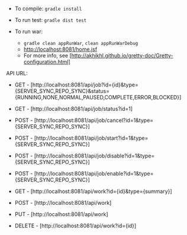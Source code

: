 - To compile: `gradle install`
- To run test: `gradle dist test`

- To run war: 
    - `gradle clean appRunWar`, `clean appRunWarDebug`
    - [http://localhost:8081/home.jsf](http://localhost:8081/home.jsf)
    - For more info, see [http://akhikhl.github.io/gretty-doc/Gretty-configuration.html]

API URL:
- GET - [http://localhost:8081/api/job?id={id}&type={SERVER_SYNC,REPO_SYNC}&status={RUNNING,NONE,NORMAL,PAUSED,COMPLETE,ERROR,BLOCKED}]
- GET - [http://localhost:8081/api/job/status?id=1]
- POST - [http://localhost:8081/api/job/cancel?id=1&type={SERVER_SYNC,REPO_SYNC}]
- POST - [http://localhost:8081/api/job/start?id=1&type={SERVER_SYNC,REPO_SYNC}]
- POST - [http://localhost:8081/api/job/disable?id=1&type={SERVER_SYNC,REPO_SYNC}]
- POST - [http://localhost:8081/api/job/enable?id=1&type={SERVER_SYNC,REPO_SYNC}]

- GET - [http://localhost:8081/api/work?id={id}&type={summary}]
- POST - [http://localhost:8081/api/work]
- PUT - [http://localhost:8081/api/work]
- DELETE - [http://localhost:8081/api/work?id={id}]